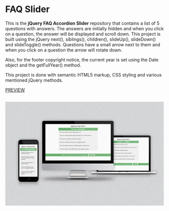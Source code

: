 # FAQ Slider
This is the **jQuery FAQ Accordion Slider** repository that contains a list of 5 questions with answers.
The answers are initially hidden and when you click on a question, the answer will be displayed and scroll down.
This project is built using the jQuery next(), siblings(), children(), slideUp(), slideDown() and slideToggle() methods.
Questions have a small arrow next to them and when you click on a question the arrow will rotate down.

Also, for the footer copyright notice, the current year is set using the Date object and the getFullYear() method.

This project is done with semantic HTML5 markup, CSS styling and various mentioned jQuery methods.

[PREVIEW](https://full-stack-web-developer-and-designer.github.io/faq-slider/)
##
[![Mirnes Glamočić](/mockup-faq-slider.webp)](https://full-stack-web-developer-and-designer.github.io/faq-slider)
